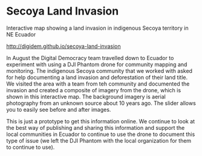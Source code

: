 Secoya Land Invasion
====================

Interactive map showing a land invasion in indigenous Secoya territory in NE Ecuador

http://digidem.github.io/secoya-land-invasion

In August the Digital Democracy team travelled down to Ecuador to experiment with using a DJI Phantom drone for community mapping and monitoring. The indigenous Secoya community that we worked with asked for help documenting a land invasion and deforestation of their land title. We visited the area with a team from teh community and documented the invasion and created a composite of imagery from the drone, which is shown in this interactive map. The background imagery is aerial photography from an unknown source about 10 years ago. The slider allows you to easily see before and after images.

This is just a prototype to get this information online. We continue to look at the best way of publishing and sharing this information and support the local communities in Ecuador to continue to use the drone to document this type of issue (we left the DJI Phantom with the local organization for them to continue to use).
